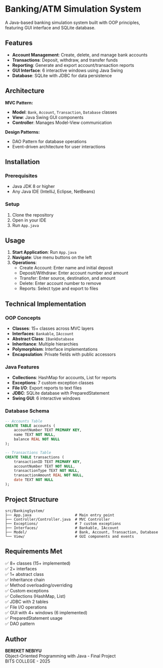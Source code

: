 # Banking/ATM Simulation System

A Java-based banking simulation system built with OOP principles, featuring GUI interface and SQLite database.

## Features

- **Account Management**: Create, delete, and manage bank accounts
- **Transactions**: Deposit, withdraw, and transfer funds
- **Reporting**: Generate and export account/transaction reports
- **GUI Interface**: 6 interactive windows using Java Swing
- **Database**: SQLite with JDBC for data persistence

## Architecture

**MVC Pattern:**
- **Model**: `Bank`, `Account`, `Transaction`, `Database` classes
- **View**: Java Swing GUI components
- **Controller**: Manages Model-View communication

**Design Patterns:**
- DAO Pattern for database operations
- Event-driven architecture for user interactions

## Installation

### Prerequisites
- Java JDK 8 or higher
- Any Java IDE (IntelliJ, Eclipse, NetBeans)

### Setup
1. Clone the repository
2. Open in your IDE
3. Run `App.java`

## Usage

1. **Start Application**: Run `App.java`
2. **Navigate**: Use menu buttons on the left
3. **Operations**:
   - Create Account: Enter name and initial deposit
   - Deposit/Withdraw: Enter account number and amount
   - Transfer: Enter source, destination, and amount
   - Delete: Enter account number to remove
   - Reports: Select type and export to files

## Technical Implementation

### OOP Concepts
- **Classes**: 15+ classes across MVC layers
- **Interfaces**: `Bankable`, `IAccount`
- **Abstract Class**: `IBankDatabase`
- **Inheritance**: Multiple hierarchies
- **Polymorphism**: Interface implementations
- **Encapsulation**: Private fields with public accessors

### Java Features
- **Collections**: HashMap for accounts, List for reports
- **Exceptions**: 7 custom exception classes
- **File I/O**: Export reports to text files
- **JDBC**: SQLite database with PreparedStatement
- **Swing GUI**: 6 interactive windows

### Database Schema
```sql
-- Accounts Table
CREATE TABLE accounts (
    accountNumber TEXT PRIMARY KEY,
    name TEXT NOT NULL,
    balance REAL NOT NULL
);

-- Transactions Table
CREATE TABLE transactions (
    transactionID TEXT PRIMARY KEY,
    accountNumber TEXT NOT NULL,
    transactionType TEXT NOT NULL,
    transactionAmount REAL NOT NULL,
    date TEXT NOT NULL
);
```

## Project Structure
```
src/BankingSystem/
├── App.java                    # Main entry point
├── Controller/Controller.java  # MVC Controller
├── Exceptions/                 # 7 custom exceptions
├── Interfaces/                 # Bankable, IAccount
├── Model/                      # Bank, Account, Transaction, Database
└── View/                       # GUI components and events
```

## Requirements Met

✅ 8+ classes (15+ implemented)  
✅ 2+ interfaces  
✅ 1+ abstract class  
✅ Inheritance chain  
✅ Method overloading/overriding  
✅ Custom exceptions  
✅ Collections (HashMap, List)  
✅ JDBC with 2 tables  
✅ File I/O operations  
✅ GUI with 4+ windows (6 implemented)  
✅ PreparedStatement usage  
✅ DAO pattern  

## Author

**BEREKET NEBIYU**  
Object-Oriented Programming with Java - Final Project  
BITS COLLEGE - 2025 